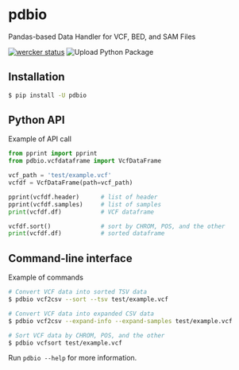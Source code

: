 pdbio
=====

Pandas-based Data Handler for VCF, BED, and SAM Files

[![wercker status](https://app.wercker.com/status/fe5472a8f890edd3169e7bae5b648bac/s/master "wercker status")](https://app.wercker.com/project/byKey/fe5472a8f890edd3169e7bae5b648bac)
![Upload Python Package](https://github.com/dceoy/pdbio/workflows/Upload%20Python%20Package/badge.svg)

Installation
------------

```sh
$ pip install -U pdbio
```

Python API
----------

Example of API call

```py
from pprint import pprint
from pdbio.vcfdataframe import VcfDataFrame

vcf_path = 'test/example.vcf'
vcfdf = VcfDataFrame(path=vcf_path)

pprint(vcfdf.header)      # list of header
pprint(vcfdf.samples)     # list of samples
print(vcfdf.df)           # VCF dataframe

vcfdf.sort()              # sort by CHROM, POS, and the other
print(vcfdf.df)           # sorted dataframe
```

Command-line interface
----------------------

Example of commands

```sh
# Convert VCF data into sorted TSV data
$ pdbio vcf2csv --sort --tsv test/example.vcf

# Convert VCF data into expanded CSV data
$ pdbio vcf2csv --expand-info --expand-samples test/example.vcf

# Sort VCF data by CHROM, POS, and the other
$ pdbio vcfsort test/example.vcf
```

Run `pdbio --help` for more information.
